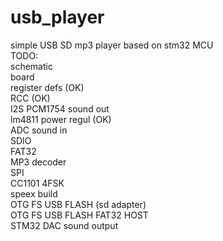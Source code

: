 # usb_player
simple USB SD mp3 player based on stm32 MCU\
TODO:\
schematic\
board\
register defs (OK)\
RCC (OK)\
I2S PCM1754 sound out\
lm4811 power regul (OK)\
ADC sound in\
SDIO\
FAT32\
MP3 decoder\
SPI\
CC1101 4FSK\
speex build\
OTG FS USB FLASH (sd adapter)\
OTG FS USB FLASH FAT32 HOST\
STM32 DAC sound output
